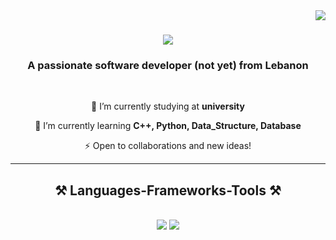 <img align="right" src="https://visitor-badge.laobi.icu/badge?page_id=salesp07.salesp07" />

<h1 align="center">
    <img src="https://readme-typing-svg.herokuapp.com/?font=Righteous&size=35&center=true&vCenter=true&width=500&height=70&duration=4000&lines=;" />
</h1>

<h3 align="center">A passionate software developer (not yet) from Lebanon</h3>

<br/>

<div align="center">
 
 🔭 I’m currently studying  at **university**
 
 🌱 I’m currently learning **C++, Python, Data_Structure, Database**

⚡  Open to collaborations and new ideas!
 
<hr/>
 
<h2 align="center">⚒️ Languages-Frameworks-Tools ⚒️</h2>
<br/>
<div align="center">
    <img src="https://skillicons.dev/icons?i=html,css,vscode,github,git" />
    <img src="https://skillicons.dev/icons?i=python,firebase,mongodb,c,java,mysql" /><br>
</div>
</div>
<br/>
